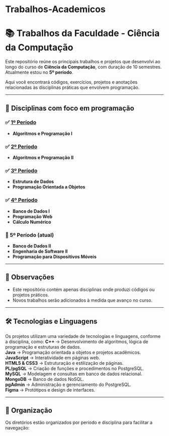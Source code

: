 # Trabalhos-Academicos

# 📚 Trabalhos da Faculdade - Ciência da Computação

Este repositório reúne os principais trabalhos e projetos que desenvolvi ao longo do curso de **Ciência da Computação**, com duração de 10 semestres. Atualmente estou no **5º período**.

Aqui você encontrará códigos, exercícios, projetos e anotações relacionadas às disciplinas práticas que envolvem programação.

---

## 🧠 Disciplinas com foco em programação

### ✅ [1º Período](https://github.com/L0rdLuiz/Trabalhos-Academicos/tree/main/1%20Semestre)
- **Algoritmos e Programação I**

### ✅ [2º Período](https://github.com/L0rdLuiz/Trabalhos-Academicos/tree/main/2%20Semestre)
- **Algoritmos e Programação II**

### ✅ [3º Período](https://github.com/L0rdLuiz/Trabalhos-Academicos/tree/main/3%20Semestre)
- **Estrutura de Dados**  
- **Programação Orientada a Objetos**

### ✅ [4º Período](https://github.com/L0rdLuiz/Trabalhos-Academicos/tree/main/4%20Semestre)
- **Banco de Dados I**  
- **Programação Web**
- **Cálculo Numérico**

### 🔄 5º Período (atual)
- **Banco de Dados II**  
- **Engenharia de Software II**  
- **Programação para Dispositivos Móveis**

---

## 📌 Observações
- Este repositório contém apenas disciplinas onde produzi códigos ou projetos práticos.
- Novos trabalhos serão adicionados à medida que avanço no curso.

---

## 🛠️ Tecnologias e Linguagens

Os projetos utilizam uma variedade de tecnologias e linguagens, conforme a disciplina, como:
**C++** → Desenvolvimento de algoritmos, lógica de programação e estruturas de dados. <br>
**Java** → Programação orientada a objetos e projetos acadêmicos. <br>
**JavaScript** → Interatividade em páginas web. <br>
**HTML5 & CSS3** → Estruturação e estilização de páginas. <br>
**PL/pgSQL** → Criação de funções e procedimentos no PostgreSQL. <br>
**MySQL** → Modelagem e consultas em banco de dados relacional. <br>
**MongoDB** → Banco de dados NoSQL. <br>
**pgAdmin** → Administração e gerenciamento do PostgreSQL. <br>
**Figma** → Protótipos e design de interfaces. <br>

---

## 🚀 Organização
Os diretórios estão organizados por período e disciplina para facilitar a navegação:

